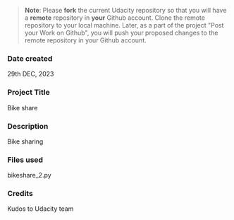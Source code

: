 >**Note**: Please **fork** the current Udacity repository so that you will have a **remote** repository in **your** Github account. Clone the remote repository to your local machine. Later, as a part of the project "Post your Work on Github", you will push your proposed changes to the remote repository in your Github account.

### Date created
29th DEC, 2023

### Project Title
Bike share

### Description
Bike sharing

### Files used
bikeshare_2.py

### Credits
Kudos to Udacity team

